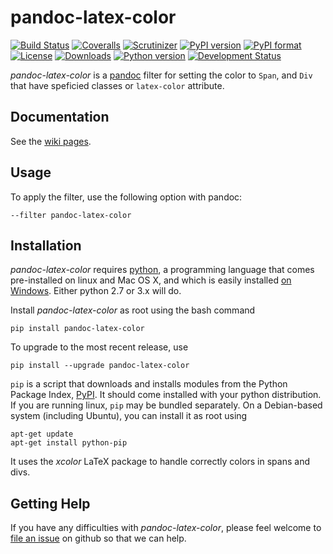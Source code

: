 # pandoc-latex-color
[![Build Status](https://img.shields.io/travis/chdemko/pandoc-latex-color/0.0.3.svg)](https://travis-ci.org/chdemko/pandoc-latex-color/branches)
[![Coveralls](https://img.shields.io/coveralls/github/chdemko/pandoc-latex-color/0.0.3.svg)](https://coveralls.io/github/chdemko/pandoc-latex-color?branch=0.0.3)
[![Scrutinizer](https://img.shields.io/scrutinizer/g/chdemko/pandoc-latex-color.svg)](https://scrutinizer-ci.com/g/chdemko/pandoc-latex-color/)
[![PyPI version](https://img.shields.io/pypi/v/pandoc-latex-color.svg)](https://pypi.org/project/pandoc-latex-color/)
[![PyPI format](https://img.shields.io/pypi/format/pandoc-latex-color.svg)](https://pypi.org/project/pandoc-latex-color/)
[![License](https://img.shields.io/pypi/l/pandoc-latex-color/0.0.3.svg)](https://raw.githubusercontent.com/chdemko/pandoc-latex-color/0.0.3/LICENSE)
[![Downloads](https://img.shields.io/pypi/dm/pandoc-latex-color.svg)](https://pypi.org/project/pandoc-latex-color/)
[![Python version](https://img.shields.io/pypi/pyversions/pandoc-latex-color/0.0.3.svg)](https://pypi.org/project/pandoc-latex-color/0.0.3/)
[![Development Status](https://img.shields.io/pypi/status/pandoc-latex-color/0.0.3.svg)](https://pypi.org/project/pandoc-latex-color/0.0.3/)

*pandoc-latex-color* is a [pandoc] filter for setting the color to `Span`, and `Div` that have speficied classes or `latex-color` attribute.

[pandoc]: http://pandoc.org/

Documentation
-------------

See the [wiki pages](https://github.com/chdemko/pandoc-latex-color/wiki).

Usage
-----

To apply the filter, use the following option with pandoc:

    --filter pandoc-latex-color

Installation
------------

*pandoc-latex-color* requires [python], a programming language that comes pre-installed on linux and Mac OS X, and which is easily installed [on Windows]. Either python 2.7 or 3.x will do.

Install *pandoc-latex-color* as root using the bash command

    pip install pandoc-latex-color

To upgrade to the most recent release, use

    pip install --upgrade pandoc-latex-color

`pip` is a script that downloads and installs modules from the Python Package Index, [PyPI].  It should come installed with your python distribution. If you are running linux, `pip` may be bundled separately. On a Debian-based system (including Ubuntu), you can install it as root using

    apt-get update
    apt-get install python-pip

It uses the *xcolor* LaTeX package to handle correctly colors in spans and divs.

[python]: https://www.python.org
[on Windows]: https://www.python.org/downloads/windows
[PyPI]: https://pypi.org


Getting Help
------------

If you have any difficulties with *pandoc-latex-color*, please feel welcome to [file an issue] on github so that we can help.

[file an issue]: https://github.com/chdemko/pandoc-latex-color/issues

